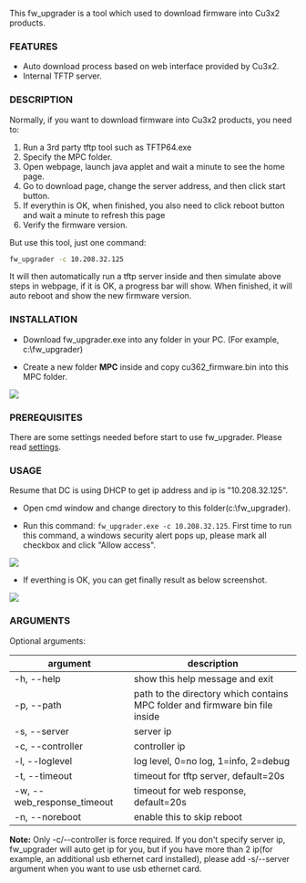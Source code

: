 This fw_upgrader is a tool which used to download firmware into Cu3x2 products.

### FEATURES
- Auto download process based on web interface provided by Cu3x2.
- Internal TFTP server.

### DESCRIPTION

Normally, if you want to download firmware into Cu3x2 products, you need to:

1. Run a 3rd party tftp tool such as TFTP64.exe
2. Specify the MPC folder.
2. Open webpage, launch java applet and wait a minute to see the home page.
3. Go to download page, change the server address, and then click start button.
4. If everythin is OK, when finished, you also need to click reboot button and wait a minute to refresh this page
5. Verify the firmware version.

But use this tool, just one command:
```bash
fw_upgrader -c 10.208.32.125
```

It will then automatically run a tftp server inside and then simulate above steps in webpage, if it is OK, a progress bar will show. When finished, it will auto reboot and show the new firmware version.

### INSTALLATION

- Download fw_upgrader.exe into any folder in your PC. (For example, c:\fw_upgrader)

- Create a new folder **MPC** inside and copy cu362_firmware.bin into this MPC folder.
    
![](doc/image/screenshot1.png)

### PREREQUISITES

There are some settings needed before start to use fw_upgrader. Please read [settings](settings.md).

### USAGE

Resume that DC is using DHCP to get ip address and ip is "10.208.32.125".

- Open cmd window and change directory to this folder(c:\fw_upgrader).

- Run this command: `fw_upgrader.exe -c 10.208.32.125`. First time to run this command, a windows security alert pops up, please mark all checkbox and click "Allow access".

![](doc/image/screenshot2.png)

- If everthing is OK, you can get finally result as below screenshot.

![](doc/image/screenshot3.png)

### ARGUMENTS

Optional arguments:

| argument                   | description                                                                  |
|----------------------------|------------------------------------------------------------------------------|
| -h, --help                 | show this help message and exit                                              |
| -p, --path                 | path to the directory which contains MPC folder and firmware bin file inside |
| -s, --server               | server ip                                                                    |
| -c, --controller           | controller ip                                                                |
| -l, --loglevel             | log level, 0=no log, 1=info, 2=debug                                         |
| -t, --timeout              | timeout for tftp server, default=20s                                         |
| -w, --web_response_timeout | timeout for web response, default=20s                                        |
| -n, --noreboot             | enable this to skip reboot                                                   |

**Note:** Only -c/--controller is force required. If you don't specify server ip, fw_upgrader will auto get ip for you, but if you have more than 2 ip(for example, an additional usb ethernet card installed), please add -s/--server argument when you want to use usb ethernet card.
